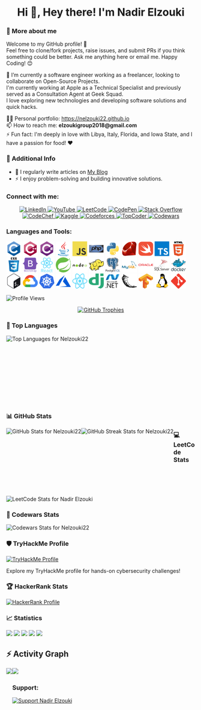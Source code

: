 
<h1 align="center">Hi 👋, Hey there! I'm Nadir Elzouki</h1>
<!-- More About Me Section -->
<!-- More About Me Section -->
<h3>🚀 More about me</h3>
<p style="text-align: left;">
  Welcome to my GitHub profile! 🎉
  <br/>
  Feel free to clone/fork projects, raise issues, and submit PRs if you think something could be better. Ask me anything here or email me. Happy Coding! 😊
</p>
<p style="text-align: left;">
  🌱 I’m currently a software engineer working as a freelancer, looking to collaborate on Open-Source Projects.
  <br/>
  I'm currently working at Apple as a Technical Specialist and previously served as a Consultation Agent at Geek Squad.
  <br/>
  I love exploring new technologies and developing software solutions and quick hacks.
</p>
<p style="text-align: left;">
  👨‍💻 Personal portfolio: <a href="https://nelzouki22.github.io" target="_blank">https://nelzouki22.github.io</a>
  <br/>
  📫 How to reach me: <strong>elzoukigroup2018@gmail.com</strong>
  <br/>
  ⚡ Fun fact: I'm deeply in love with Libya, Italy, Florida, and Iowa State, and I have a passion for food! ❤️
</p>

<!-- Additional Info -->
<h3>🔗 Additional Info</h3>
<ul style="text-align: left;">
  <li>📝 I regularly write articles on <a href="https://www.blogger.com/blog/posts/6134043737437820566?hl=en&tab=jj" target="_blank">My Blog</a></li>
  <li>⚡ I enjoy problem-solving and building innovative solutions.</li>
</ul>
<!-- Socials and Contact Section -->
<h3 align="left">Connect with me:</h3>
<p align="center">
  <a href="https://www.linkedin.com/in/nadir-elzouki-40679a1a9/" target="_blank">
    <img src="https://img.shields.io/badge/LinkedIn-0077B5?style=for-the-badge&logo=linkedin&logoColor=white" alt="LinkedIn" />
  </a>
  <a href="https://www.youtube.com/@nadirelzouki4529" target="_blank">
    <img src="https://img.shields.io/badge/YouTube-FF0000?style=for-the-badge&logo=youtube&logoColor=white" alt="YouTube" />
  </a>
  <a href="https://leetcode.com/u/elzoukigroup2018/" target="_blank">
    <img src="https://img.shields.io/badge/LeetCode-FFA116?style=for-the-badge&logo=leetcode&logoColor=white" alt="LeetCode" />
  </a>
  <a href="https://codepen.io/Nelzouki22" target="_blank">
    <img src="https://img.shields.io/badge/CodePen-000000?style=for-the-badge&logo=codepen&logoColor=white" alt="CodePen" />
  </a>
  <a href="https://stackoverflow.com/users/15811224/nadir-elzouki" target="_blank">
    <img src="https://img.shields.io/badge/Stack%20Overflow-F58025?style=for-the-badge&logo=stackoverflow&logoColor=white" alt="Stack Overflow" />
  </a>
  <a href="https://www.codechef.com/users/zac_20201975" target="_blank">
    <img src="https://img.shields.io/badge/CodeChef-5B4638?style=for-the-badge&logo=codechef&logoColor=white" alt="CodeChef" />
  </a>
  <a href="https://www.kaggle.com/nadirelzouki" target="_blank">
    <img src="https://img.shields.io/badge/Kaggle-20BEFF?style=for-the-badge&logo=kaggle&logoColor=white" alt="Kaggle" />
  </a>
  <a href="https://codeforces.com/profile/elzoukigroup2018" target="_blank">
    <img src="https://img.shields.io/badge/Codeforces-1F8ACB?style=for-the-badge&logo=codeforces&logoColor=white" alt="Codeforces" />
  </a>
  <a href="https://profiles.topcoder.com/elzoukicoder" target="_blank">
    <img src="https://img.shields.io/badge/TopCoder-29A34B?style=for-the-badge&logo=topcoder&logoColor=white" alt="TopCoder" />
  </a>
  <a href="https://www.codewars.com/users/Nelzouki22" target="_blank">
    <img src="https://img.shields.io/badge/Codewars-B1361E?style=for-the-badge&logo=codewars&logoColor=white" alt="Codewars" />
  </a>
</p>

<h3 align="left">Languages and Tools:</h3>
<p align="left">
<img src="https://raw.githubusercontent.com/teamedwardforever/Readme-Generator/71f25dd8b98329b168142a6b782a107b75eab178/svg/Skills/Languages/c-original.svg" alt="C" width="40" height="40"/>
<img src="https://raw.githubusercontent.com/teamedwardforever/Readme-Generator/71f25dd8b98329b168142a6b782a107b75eab178/svg/Skills/Languages/cplusplus-original.svg" alt="CPP" width="40" height="40"/>
<img src="https://raw.githubusercontent.com/teamedwardforever/Readme-Generator/71f25dd8b98329b168142a6b782a107b75eab178/svg/Skills/Languages/csharp-original.svg" alt="Csharp" width="40" height="40"/>
<img src="https://raw.githubusercontent.com/teamedwardforever/Readme-Generator/71f25dd8b98329b168142a6b782a107b75eab178/svg/Skills/Languages/java-original.svg" alt="Java" width="40" height="40"/>
<img src="https://raw.githubusercontent.com/teamedwardforever/Readme-Generator/71f25dd8b98329b168142a6b782a107b75eab178/svg/Skills/Languages/javascript-original.svg" alt="Javascript" width="40" height="40"/>
<img src="https://raw.githubusercontent.com/teamedwardforever/Readme-Generator/71f25dd8b98329b168142a6b782a107b75eab178/svg/Skills/Languages/php-original.svg" alt="PHP" width="40" height="40"/>
<img src="https://raw.githubusercontent.com/teamedwardforever/Readme-Generator/71f25dd8b98329b168142a6b782a107b75eab178/svg/Skills/Languages/python-original.svg" alt="Python" width="40" height="40"/>
<img src="https://raw.githubusercontent.com/teamedwardforever/Readme-Generator/71f25dd8b98329b168142a6b782a107b75eab178/svg/Skills/Languages/ruby-original.svg" alt="Ruby" width="40" height="40"/>
<img src="https://raw.githubusercontent.com/teamedwardforever/Readme-Generator/71f25dd8b98329b168142a6b782a107b75eab178/svg/Skills/Languages/swift-original.svg" alt="Swift" width="40" height="40"/>
<img src="https://raw.githubusercontent.com/teamedwardforever/Readme-Generator/71f25dd8b98329b168142a6b782a107b75eab178/svg/Skills/Languages/typescript-original.svg" alt="Typescript" width="40" height="40"/>
<img src="https://raw.githubusercontent.com/teamedwardforever/Readme-Generator/71f25dd8b98329b168142a6b782a107b75eab178/svg/Skills/Frontend/html5-original-wordmark.svg" alt="HTML" width="40" height="40"/>
<img src="https://raw.githubusercontent.com/teamedwardforever/Readme-Generator/71f25dd8b98329b168142a6b782a107b75eab178/svg/Skills/Frontend/css3-original-wordmark.svg" alt="Css" width="40" height="40"/>
<img src="https://raw.githubusercontent.com/teamedwardforever/Readme-Generator/71f25dd8b98329b168142a6b782a107b75eab178/svg/Skills/Frontend/bootstrap-plain-wordmark.svg" alt="Bootstrap" width="40" height="40"/>
<img src="https://raw.githubusercontent.com/teamedwardforever/Readme-Generator/71f25dd8b98329b168142a6b782a107b75eab178/svg/Skills/Frontend/react-original-wordmark.svg" alt="React" width="40" height="40"/>
<img src="https://raw.githubusercontent.com/teamedwardforever/Readme-Generator/71f25dd8b98329b168142a6b782a107b75eab178/svg/Skills/Backend/springio-icon.svg" alt="Spring" width="40" height="40"/>
<img src="https://raw.githubusercontent.com/teamedwardforever/Readme-Generator/71f25dd8b98329b168142a6b782a107b75eab178/svg/Skills/Backend/nodejs-original-wordmark.svg" alt="NodeJs" width="40" height="40"/>
<img src="https://raw.githubusercontent.com/teamedwardforever/Readme-Generator/71f25dd8b98329b168142a6b782a107b75eab178/svg/Skills/Backend/apache_hadoop-icon.svg" alt="Hadoop" width="40" height="40"/>
<img src="https://raw.githubusercontent.com/teamedwardforever/Readme-Generator/71f25dd8b98329b168142a6b782a107b75eab178/svg/Skills/Database/postgresql-original-wordmark.svg" alt="Postgresql" width="40" height="40"/>
<img src="https://raw.githubusercontent.com/teamedwardforever/Readme-Generator/71f25dd8b98329b168142a6b782a107b75eab178/svg/Skills/Database/mysql-original-wordmark.svg" alt="Mysql" width="40" height="40"/>
<img src="https://raw.githubusercontent.com/teamedwardforever/Readme-Generator/71f25dd8b98329b168142a6b782a107b75eab178/svg/Skills/Database/oracle-original.svg" alt="Oracle" width="40" height="40"/>
<img src="https://raw.githubusercontent.com/teamedwardforever/Readme-Generator/71f25dd8b98329b168142a6b782a107b75eab178/svg/Skills/Database/microsoft-sql-server-logo.svg" alt="Microsoft Sql Server" width="40" height="40"/>
<img src="https://raw.githubusercontent.com/teamedwardforever/Readme-Generator/71f25dd8b98329b168142a6b782a107b75eab178/svg/Skills/Devops/docker-original-wordmark.svg" alt="Docker" width="40" height="40"/>
<img src="https://raw.githubusercontent.com/teamedwardforever/Readme-Generator/71f25dd8b98329b168142a6b782a107b75eab178/svg/Skills/Devops/gnu_bash-icon.svg" alt="Gnu Bash" width="40" height="40"/>
<img src="https://raw.githubusercontent.com/teamedwardforever/Readme-Generator/71f25dd8b98329b168142a6b782a107b75eab178/svg/Skills/Devops/google_cloud-icon.svg" alt="Google Cloud" width="40" height="40"/>
<img src="https://raw.githubusercontent.com/teamedwardforever/Readme-Generator/71f25dd8b98329b168142a6b782a107b75eab178/svg/Skills/Devops/kubernetes-icon.svg" alt="Kubernetes" width="40" height="40"/>
<img src="https://raw.githubusercontent.com/teamedwardforever/Readme-Generator/71f25dd8b98329b168142a6b782a107b75eab178/svg/Skills/Devops/microsoft_azure-icon.svg" alt="Microsoft Azure" width="40" height="40"/>
<img src="https://raw.githubusercontent.com/teamedwardforever/Readme-Generator/71f25dd8b98329b168142a6b782a107b75eab178/svg/Skills/Mobile/header_logo.svg" alt="React Native" width="40" height="40"/>
<img src="https://raw.githubusercontent.com/teamedwardforever/Readme-Generator/71f25dd8b98329b168142a6b782a107b75eab178/svg/Skills/Framework/django.svg" alt="Django" width="40" height="40"/>
<img src="https://raw.githubusercontent.com/teamedwardforever/Readme-Generator/71f25dd8b98329b168142a6b782a107b75eab178/svg/Skills/Framework/dot-net-original-wordmark.svg" alt="Dot Net" width="40" height="40"/>
<img src="https://raw.githubusercontent.com/teamedwardforever/Readme-Generator/71f25dd8b98329b168142a6b782a107b75eab178/svg/Skills/Framework/pocoo_flask-icon.svg" alt="Flask" width="40" height="40"/>
<img src="https://raw.githubusercontent.com/teamedwardforever/Readme-Generator/71f25dd8b98329b168142a6b782a107b75eab178/svg/Skills/ML/tensorflow-icon.svg" alt="Tensorflow" width="40" height="40"/>
<img src="https://raw.githubusercontent.com/teamedwardforever/Readme-Generator/71f25dd8b98329b168142a6b782a107b75eab178/svg/Skills/Other/linux-original.svg" alt="Linux" width="40" height="40"/>
<img src="https://raw.githubusercontent.com/teamedwardforever/Readme-Generator/71f25dd8b98329b168142a6b782a107b75eab178/svg/Skills/Other/git-scm-icon.svg" alt="Git" width="40" height="40"/>
</p>

<!-- Profile Views -->
<p align="left">
  <img src="https://komarev.com/ghpvc/?username=Nelzouki22&label=Profile%20Views&color=0e75b6&style=flat-square" alt="Profile Views" />
</p>

<!-- GitHub Profile Trophy -->
<p align="center">
  <a href="https://github.com/ryo-ma/github-profile-trophy">
    <img src="https://github-profile-trophy.vercel.app/?username=Nelzouki22&theme=nord&margin-w=15&margin-h=15&column=7" alt="GitHub Trophies" />
  </a>
</p>





<!-- Stars Section -->
<!-- Top Languages Section -->
<h3 align="left">🌟 Top Languages</h3>
<div style="display: flex; flex-direction: column; align-items: flex-start;">
  <img height="180em" src="https://github-readme-stats.vercel.app/api/top-langs/?username=Nelzouki22&langs_count=8&theme=dark&layout=compact" alt="Top Languages for Nelzouki22" />
</div>

<!-- GitHub Stats Section -->
<h3 align="left">📊 GitHub Stats</h3>
<p>
  <img align="left" height="180em" src="https://github-readme-stats.vercel.app/api?username=Nelzouki22&show_icons=true&locale=en&theme=dark" alt="GitHub Stats for Nelzouki22" />
  <img align="left" height="180em" src="https://github-readme-streak-stats.herokuapp.com/?user=Nelzouki22&theme=dark" alt="GitHub Streak Stats for Nelzouki22" />
</p>

<!-- LeetCode Stats Section -->
<h3 align="left">💻 LeetCode Stats</h3>
<div align="left">
  <img src="https://leetcode.card.workers.dev/Nadir%20Elzouki" height="180em" alt="LeetCode Stats for Nadir Elzouki" />
</div>

<!-- Codewars Stats Section -->
<h3 align="left">💪 Codewars Stats</h3>
<div align="left">
  <img src="https://www.codewars.com/users/Nelzouki22/badges/large" alt="Codewars Stats for Nelzouki22" />
</div>
<!-- TryHackMe Section -->
<h3 align="left">🛡️ TryHackMe Profile</h3>
<div align="left">
  <a href="https://tryhackme.com/p/nadirelzouki82" target="_blank">
    <img src="https://img.shields.io/badge/TryHackMe-Profile-blue?logo=tryhackme&logoColor=white" alt="TryHackMe Profile" />
  </a>
  <p>Explore my TryHackMe profile for hands-on cybersecurity challenges!</p>
</div>



<!-- HackerRank Stats Section -->
<h3 align="left">🏆 HackerRank Stats</h3>
<div align="left">
  <a href="https://www.hackerrank.com/profile/elzoukigroup2018" target="_blank">
    <img src="https://img.shields.io/badge/HackerRank-elzoukigroup2018-brightgreen?logo=hackerrank&logoColor=white" alt="HackerRank Profile" />
  </a>
</div>

<!-- Statistics Section -->
<h3 align="left">📈 Statistics</h3>
<div align="left">
  <img src="http://github-profile-summary-cards.vercel.app/api/cards/stats?username=Nelzouki22&theme=2077" height="180em" />
  <img src="http://github-profile-summary-cards.vercel.app/api/cards/most-commit-language?username=Nelzouki22&theme=2077" height="180em" />
  <img src="http://github-profile-summary-cards.vercel.app/api/cards/repos-per-language?username=Nelzouki22&theme=2077" height="180em" />
  <img src="http://github-profile-summary-cards.vercel.app/api/cards/productive-time?username=Nelzouki22&theme=2077" height="180em" />
  <img src="http://github-profile-summary-cards.vercel.app/api/cards/profile-details?username=Nelzouki22&theme=2077" height="180em" />
</div>

<!-- Activity Graph Section -->
<h2 align="left">⚡ Activity Graph</h2>
<img align="left" src="https://github-readme-activity-graph.vercel.app/graph?username=Nelzouki22&theme=react" height="200em" />

<!-- Decorative Line -->
<img src="https://raw.githubusercontent.com/Trilokia/Trilokia/379277808c61ef204768a61bbc5d25bc7798ccf1/bottom_header.svg" />
<h3 align="left">Support:</h3>
<div align="left">
  <a href="https://www.buymeacoffee.com/elzoukigroL" target="_blank">
    <img src="https://cdn.buymeacoffee.com/buttons/v2/default-yellow.png" height="50" width="210" alt="Support Nadir Elzouki" />
  </a>
</div>





